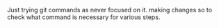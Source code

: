 Just trying git commands as never focused on it.
making changes so to check what command is necessary for various steps.
